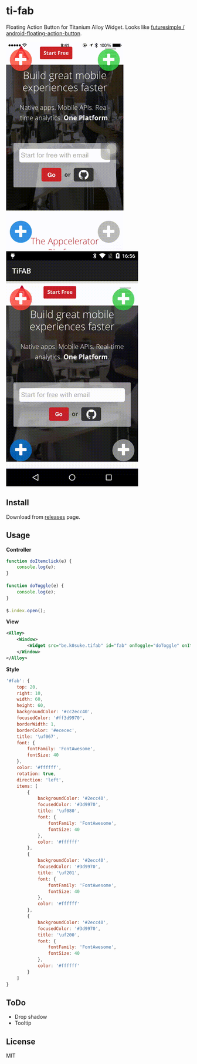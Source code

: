 # ti-fab

Floating Action Button for Titanium Alloy Widget. Looks like [futuresimple / android-floating-action-button](https://github.com/futuresimple/android-floating-action-button).

![iOS](ios.gif)
![Android](android.gif)

## Install

Download from [releases](https://github.com/k0sukey/be.k0suke.tifab/releases) page.

## Usage

**Controller**

```javascript
function doItemclick(e) {
	console.log(e);
}

function doToggle(e) {
	console.log(e);
}

$.index.open();
```

**View**

```xml
<Alloy>
	<Window>
		<Widget src="be.k0suke.tifab" id="fab" onToggle="doToggle" onItemclick="doItemclick"/>
	</Window>
</Alloy>
```

**Style**

```javascript
'#fab': {
	top: 20,
	right: 10,
	width: 60,
	height: 60,
	backgroundColor: '#cc2ecc40',
	focusedColor: '#ff3d9970',
	borderWidth: 1,
	borderColor: '#ececec',
	title: '\uf067',
	font: {
		fontFamily: 'FontAwesome',
		fontSize: 40
	},
	color: '#ffffff',
	rotation: true,
	direction: 'left',
	items: [
		{
			backgroundColor: '#2ecc40',
			focusedColor: '#3d9970',
			title: '\uf080',
			font: {
				fontFamily: 'FontAwesome',
				fontSize: 40
			},
			color: '#ffffff'
		},
		{
			backgroundColor: '#2ecc40',
			focusedColor: '#3d9970',
			title: '\uf201',
			font: {
				fontFamily: 'FontAwesome',
				fontSize: 40
			},
			color: '#ffffff'
		},
		{
			backgroundColor: '#2ecc40',
			focusedColor: '#3d9970',
			title: '\uf200',
			font: {
				fontFamily: 'FontAwesome',
				fontSize: 40
			},
			color: '#ffffff'
		}
	]
}
```

## ToDo

* Drop shadow
* Tooltip

## License

MIT